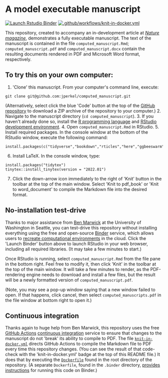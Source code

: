 # A model executable manuscript

<!-- badges: start -->

[![Launch Rstudio Binder](http://mybinder.org/badge_logo.svg)](https://mybinder.org/v2/gh/jperkel/computed_manuscript/main?urlpath=rstudio) [![.github/workflows/knit-in-docker.yml](https://github.com/jperkel/computed_manuscript/actions/workflows/knit-in-docker.yml/badge.svg)](https://github.com/jperkel/computed_manuscript/actions/workflows/knit-in-docker.yml)

<!-- badges: end -->

This repository, created to accompany an in-development article at [*Nature magazine*](https://www.nature.com), demonstrates a fully executable manuscript. The text of the manuscript is contained in the file `computed_manuscript.Rmd`; `computed_manuscript.pdf` and `computed_manuscript.docx` contain the resulting documents rendered in PDF and Microsoft Word format, respectively.

## To try this on your own computer:

1.  'Clone' this manuscript. From your computer's command line, execute:

```
git clone git@github.com:jperkel/computed_manuscript.git
```

(Alternatively, select click the blue 'Code' button at the top of the [GitHub repository](https://github.com/jperkel/computed_manuscript) to download a ZIP archive of the repository to your computer.)
2.  Navigate to the manuscript directory (`cd computed_manuscript`).
3.  If you haven't already done so, install the [R programming language](https://cran.r-project.org/) and [RStudio development environment](https://www.rstudio.com/).
4.  Open `computed_manuscript.Rmd` in RStudio.
5.  Install required packages. In the console window at the bottom of the RStudio window, execute the following command:

```
install.packages(c("tidyverse","bookdown","rticles","here","ggbeeswarm"))
```

6.  Install LaTeX. In the console window, type:

```
install.packages("tidytex")
tinytex::install_tinytex(version = "2022.01")
```

7.  Click the down-arrow icon immediately to the right of 'Knit' button in the toolbar at the top of the main window. Select 'Knit to pdf_book' or 'Knit to word_document' to compile the Markdown file into the desired format.

## No-installation test-drive 

Thanks to major assistance from [Ben Marwick](https://github.com/benmarwick/) at the University of Washington in Seattle, you can test-drive this repository without installing everything using the free and open-source [Binder](https://mybinder.org/) service, which allows users to [recreate computational environments](https://www.nature.com/articles/d41586-019-03366-x) in the cloud. Click the 'Launch Binder' button above to launch RStudio in your web browser, including all required libraries. (It may take a few minutes to start.)

Once RStudio is running, select `computed_manuscript.Rmd` from the file pane in the bottom right. Feel free to modify it, then click 'Knit' in the toolbar at the top of the main window. It will take a few minutes to render, as the PDF-rendering engine needs to download and install a few files, but the result will be a newly formatted version of `computed_manuscript.pdf`.

(Note, you may see a pop-up window saying that a new window failed to open. If that happens, click cancel, then select `computed_manuscripts.pdf` in the file window at bottom right to open it.)

## Continuous integration

Thanks again to huge help from Ben Marwick, this repository uses the free [GitHub Actions](https://docs.github.com/en/actions) [continuous integration](https://www.nature.com/articles/550143a) service to ensure that changes to the manuscript do not 'break' its ability to compile to PDF. The file [`knit-in-docker.yml`](https://github.com/jperkel/computed_manuscript/blob/main/.github/workflows/knit-in-docker.yml) directs GitHub Actions to compile the Markdown file to PDF every time this repository changes. (You can see the result of that code-check with the 'knit-in-docker.yml' badge at the top of this README file.) It does that by executing the [`Dockerfile`](https://github.com/jperkel/computed_manuscript/blob/main/Dockerfile) found in the root directory of the repository. (A separate `Dockerfile`, found in the `.binder` directory, [provides instructions](https://github.com/jperkel/computed_manuscript/blob/main/.binder/Dockerfile) for running this code on Binder.)
